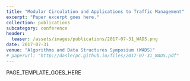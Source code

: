 ```yaml
---
title: "Modular Circulation and Applications to Traffic Management"
excerpt: "Paper excerpt goes here."
collection: publications
subcategory: conference
header: 
  teaser: /assets/images/publications/2017-07-31_WADS.png
date: 2017-07-31
venue: "Algorithms and Data Structures Symposium (WADS)"
# paperurl: "http://daslerpc.github.io/files/2017-07-31_WADS.pdf"
---
```


PAGE_TEMPLATE_GOES_HERE
